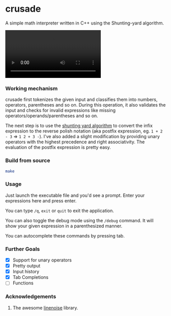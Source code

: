 # crusade

A simple math interpreter written in C++ using the Shunting-yard algorithm.

<video controls src="assets/demo.mp4" title="Crusade Demo"></video>

### Working mechanism

crusade first tokenizes the given input and classifies them into numbers, operators, parentheses and so on. During this operation, it also validates the input and checks for invalid expressions like missing operators/operands/parentheses and so on.

The next step is to use the [shunting yard algorithm](https://en.wikipedia.org/wiki/Shunting_yard_algorithm) to convert the infix expression to the reverse polish notation (aka postfix expression, eg. `1 + 2 - 3` => `1 2 + 3 -`). I've also added a slight modification by providing unary operators with the highest precedence and right associativity. The evaluation of the postfix expression is pretty easy.


### Build from source

```sh
make
```

### Usage

Just launch the executable file and you'd see a prompt. Enter your expressions here and press enter.

You can type `/q`, `exit` or `quit` to exit the application.

You can also toggle the debug mode using the `/debug` command. It will show your given expression in a parenthesized manner.

You can autocomplete these commands by pressing tab.


### Further Goals

- [x] Support for unary operators
- [x] Pretty output
- [x] Input history
- [x] Tab Completions
- [ ] Functions

### Acknowledgements

1. The awesome [linenoise](https://github.com/arangodb/linenoise-ng) library.
